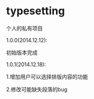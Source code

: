 typesetting
===========

个人的私有项目


1.0.0(2014.12.12):

初始版本完成

1.0.1(2014.12.18):

1.增加用户可以选择排版内容的功能

2.修改可能缺失段落的bug
